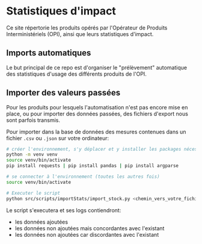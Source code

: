 # Statistiques d'impact

Ce site répertorie les produits opérés par l'Opérateur de Produits Interministériels (OPI), ainsi que leurs statistiques d'impact.

## Imports automatiques

Le but principal de ce repo est d'organiser le "prélèvement" automatique des statistiques d'usage des différents produits de l'OPI. 

## Importer des valeurs passées

Pour les produits pour lesquels l'automatisation n'est pas encore mise en place, ou pour importer des données passées, des fichiers d'export nous sont parfois transmis. 

Pour importer dans la base de données des mesures contenues dans un fichier `.csv` ou `.json` sur votre ordinateur:

``` bash
# créer l'environnement, s'y déplacer et y installer les packages nécessaires (la première fois)
python -m venv venv
source venv/bin/activate
pip install requests | pip install pandas | pip install argparse 

# se connecter à l'environnement (toutes les autres fois)
source venv/bin/activate

# Executer le script
python src/scripts/importStats/import_stock.py <chemin_vers_votre_fichier>
```

Le script s'executera et ses logs contiendront:
- les données ajoutées
- les données non ajoutées mais concordantes avec l'existant
- les données non ajoutées car discordantes avec l'existant
